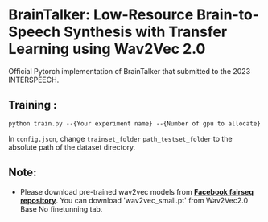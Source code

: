 # BrainTalker: Low-Resource Brain-to-Speech Synthesis with Transfer Learning using Wav2Vec 2.0
Official Pytorch implementation of BrainTalker that submitted to the 2023 INTERSPEECH.
<br>

## Training :
```
python train.py --{Your experiment name} --{Number of gpu to allocate}
```
In `config.json`, change `trainset_folder` `path_testset_folder` to the absolute path of the dataset directory.<br>

## Note:
* Please download pre-trained wav2vec models from **[Facebook fairseq repository](https://github.com/facebookresearch/fairseq/blob/main/examples/wav2vec/README.md)**. You can download 'wav2vec_small.pt' from Wav2Vec2.0 Base No finetunning tab.

